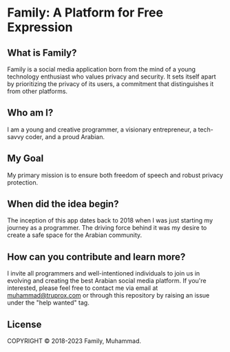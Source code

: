 # Family: A Platform for Free Expression

## What is Family?

Family is a social media application born from the mind of a young technology enthusiast who values privacy and security. It sets itself apart by prioritizing the privacy of its users, a commitment that distinguishes it from other platforms.

## Who am I?

I am a young and creative programmer, a visionary entrepreneur, a tech-savvy coder, and a proud Arabian.

## My Goal

My primary mission is to ensure both freedom of speech and robust privacy protection.

## When did the idea begin?

The inception of this app dates back to 2018 when I was just starting my journey as a programmer. The driving force behind it was my desire to create a safe space for the Arabian community.

## How can you contribute and learn more?

I invite all programmers and well-intentioned individuals to join us in evolving and creating the best Arabian social media platform. If you're interested, please feel free to contact me via email at muhammad@truprox.com or through this repository by raising an issue under the "help wanted" tag.

## License

COPYRIGHT © 2018-2023 Family, Muhammad.

